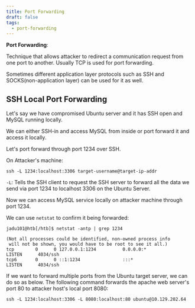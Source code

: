 ```yaml
---
title: Port Forwarding
draft: false
tags:
  - port-forwarding
---
```


**Port Forwarding**: 

Technique that allows attacker to redirect a communication request from one port to another. 
Usually TCP is used for port forwarding. 

Sometimes different application layer protocols such as SSH and SOCKS(non-application layer) can be used for it as well. 

## SSH Local Port Forwarding

Let's say we have compromised Ubuntu server and it has SSH open and MySQL running locally. 

We can either SSH-in and access MySQL from inside or port forward it and access it locally. 

Let's port forward through port 1234 over SSH.

On Attacker's machine:

```shell-session
ssh -L 1234:localhost:3306 target-username@target-ip-addr
```

`-L`: Tells the SSH client to request the SSH server to forward all the data we send via port 1234 to localhost 3306 on the Ubuntu Server. 

Now we can access MySQL service locally on attacker machine through port 1234. 

We can use `netstat` to confirm it being forwarded:

```shell-session
jadu101@htb[/htb]$ netstat -antp | grep 1234

(Not all processes could be identified, non-owned process info
 will not be shown, you would have to be root to see it all.)
tcp        0      0 127.0.0.1:1234          0.0.0.0:*               LISTEN      4034/ssh            
tcp6       0      0 ::1:1234                :::*                    LISTEN      4034/ssh     
```

If we want to forward multiple ports from the Ubuntu target server, we can do so as below. The following command forwards the apache web server's port 80 to attacker host's local port 8080:

```shell-session
ssh -L 1234:localhost:3306 -L 8080:localhost:80 ubuntu@10.129.202.64
```

